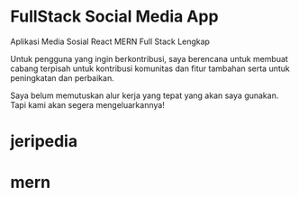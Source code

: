 # FullStack Social Media App

Aplikasi Media Sosial React MERN Full Stack Lengkap

Untuk pengguna yang ingin berkontribusi, saya berencana untuk membuat cabang terpisah untuk kontribusi komunitas dan fitur tambahan serta untuk peningkatan dan perbaikan.

Saya belum memutuskan alur kerja yang tepat yang akan saya gunakan. Tapi kami akan segera mengeluarkannya!

# jeripedia
# mern
